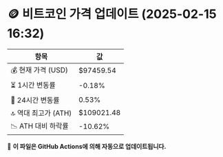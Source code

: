 # 🪙 비트코인 가격 업데이트 (2025-02-15 16:32)

| 항목                | 값 |
|--------------------|----------------|
| 💰 현재 가격 (USD) | $97459.54 |
| ⏳ 1시간 변동률    | -0.18% |
| 📆 24시간 변동률   | 0.53% |
| 🔝 역대 최고가 (ATH) | $109021.48 |
| 📉 ATH 대비 하락률 | -10.62% |

🔄 **이 파일은 GitHub Actions에 의해 자동으로 업데이트됩니다.**
